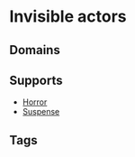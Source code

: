 # Invisible actors

## Domains



## Supports

* [Horror](../requirements/horror.md)
* [Suspense](../requirements/suspense.md)

## Tags

